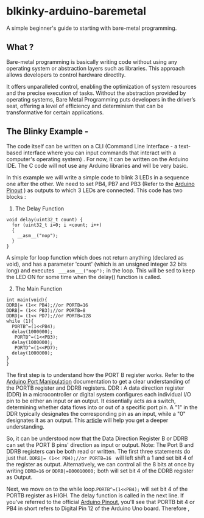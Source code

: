 # blkinky-arduino-baremetal
A simple beginner's guide to starting with bare-metal programming. 

## What ?
Bare-metal programming is basically writing code without using any operating system or abstraction layers such as libraries. This approach allows developers to control hardware directlty.

It offers unparalleled control, enabling the optimization of system resources and the precise execution of tasks. Without the abstraction provided by operating systems, Bare Metal Programming puts developers in the driver’s seat, offering a level of efficiency and determinism that can be transformative for certain applications. 

## The Blinky Example -

The code itself can be written on a CLI (Command Line Interface - a text-based interface where you can input commands that interact with a computer's operating system) . For now, it can be written on the Arduino IDE. The C code will not use any Arduino libraries and will be very basic.

In this example we will write a simple code to blink 3 LEDs in a sequence one after the other. We need to set PB4, PB7 and PB3 (Refer to the [Arduino Pinout]( https://docs.arduino.cc/resources/pinouts/A000066-full-pinout.pdf ) ) as outputs to which 3 LEDs are connected. This code has two blocks :

1. The Delay Function
```
void delay(uint32_t count) {
  for (uint32_t i=0; i <count; i++)
  {
    __asm__("nop");
  }
}
```

A simple for loop function which does not return anything (declared as void), and has a parameter 'count' (which is an unsigned integer 32 bits long) and executes ```  ___asm___("nop"); ``` in the loop. This will be sed to keep the LED ON for some time when the delay() function is called.


2. The Main Function
```
int main(void){
DDRB|= (1<< PB4);//or PORTB=16
DDRB|= (1<< PB3);//or PORTB=8
DDRD|= (1<< PD7);//or PORTB=128
while (1){
  PORTB^=(1<<PB4);
  delay(1000000);
   PORTB^=(1<<PB3);
  delay(1000000);
   PORTD^=(1<<PD7);
  delay(1000000);
}
}
```
The first step is to understand how the PORT B register works. Refer to the [Arduino Port Manipulation](https://docs.arduino.cc/retired/hacking/software/PortManipulation/) documentation to get a clear understanding of the PORTB register and DDRB registers. 
DDR : A data direction register (DDR) in a microcontroller or digital system configures each individual I/O pin to be either an input or an output. It essentially acts as a switch, determining whether data flows into or out of a specific port pin. A "1" in the DDR typically designates the corresponding pin as an input, while a "0" designates it as an output. 
This [article](https://electronoobs.com/eng_arduino_tut12.php) will help you get a deeper understanding.

So, it can be understood now that the Data Direction Register B or DDRB can set the PORT B pins' direction as input or output. 
Note: The Port B and DDRB registers can be both read or written.
The first three statements do just that.
```DDRB|= (1<< PB4);//or PORTB=16 ```
will left shift a 1 and set bit 4 of the register as output. Alternatively, we can control all the 8 bits at once by writing ```DDRB=16``` or ```DDRB|=B00010000;``` both will set bit 4 of the DDRB register as Output.

Next, we move on to the while loop.```PORTB^=(1<<PB4);``` will set bit 4 of the PORTB register as HIGH. The delay function is called in the next line.
If you've referred to the official [Arduino Pinout](https://docs.arduino.cc/resources/pinouts/A000066-full-pinout.pdf ), you'll see that PORTB bit 4 or PB4 in short refers to Digital Pin 12 of the Arduino Uno board. Therefore , 

